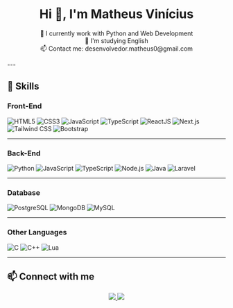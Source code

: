 <h1 align="center">Hi 👋, I'm Matheus Vinícius</h1>
<p align="center">
  🔭 I currently work with Python and Web Development<br>
  🌱 I'm studying English<br>
  📫 Contact me: desenvolvedor.matheus0@gmail.com
</p>
---

## 🚀 Skills

### Front-End
![HTML5](https://img.shields.io/badge/HTML5-000?style=for-the-badge&logo=html5&logoColor=E34F26)
![CSS3](https://img.shields.io/badge/CSS3-000?style=for-the-badge&logo=css3&logoColor=1572B6)
![JavaScript](https://img.shields.io/badge/JavaScript-000?style=for-the-badge&logo=javascript&logoColor=F7DF1E)
![TypeScript](https://img.shields.io/badge/TypeScript-000?style=for-the-badge&logo=typescript&logoColor=3178C6)
![ReactJS](https://img.shields.io/badge/React-000?style=for-the-badge&logo=react&logoColor=61DAFB)
![Next.js](https://img.shields.io/badge/Next.js-000?style=for-the-badge&logo=next.js&logoColor=FFFFFF)
![Tailwind CSS](https://img.shields.io/badge/Tailwind-000?style=for-the-badge&logo=tailwindcss&logoColor=38B2AC)
![Bootstrap](https://img.shields.io/badge/Bootstrap-000?style=for-the-badge&logo=bootstrap&logoColor=7952B3)

---

### Back-End
![Python](https://img.shields.io/badge/Python-000?style=for-the-badge&logo=python&logoColor=3776AB)
![JavaScript](https://img.shields.io/badge/JavaScript-000?style=for-the-badge&logo=javascript&logoColor=F7DF1E)
![TypeScript](https://img.shields.io/badge/TypeScript-000?style=for-the-badge&logo=typescript&logoColor=3178C6)
![Node.js](https://img.shields.io/badge/Node.js-000?style=for-the-badge&logo=nodedotjs&logoColor=339933)
![Java](https://img.shields.io/badge/Java-000?style=for-the-badge&logo=java&logoColor=007396)
![Laravel](https://img.shields.io/badge/Laravel-000?style=for-the-badge&logo=laravel&logoColor=FF2D20)

---

### Database
![PostgreSQL](https://img.shields.io/badge/PostgreSQL-000?style=for-the-badge&logo=postgresql&logoColor=4169E1)
![MongoDB](https://img.shields.io/badge/MongoDB-000?style=for-the-badge&logo=mongodb&logoColor=47A248)
![MySQL](https://img.shields.io/badge/MySQL-000?style=for-the-badge&logo=mysql&logoColor=4479A1)

---

### Other Languages
![C](https://img.shields.io/badge/C-000?style=for-the-badge&logo=c&logoColor=A8B9CC)
![C++](https://img.shields.io/badge/C++-000?style=for-the-badge&logo=cplusplus&logoColor=00599C)
![Lua](https://img.shields.io/badge/Lua-000?style=for-the-badge&logo=lua&logoColor=2C2D72)

---

## 📫 Connect with me
<div align="center">
  <a href="mailto:desenvolvedor.matheus0@gmail.com">
    <img src="https://img.shields.io/badge/Gmail-000?style=for-the-badge&logo=gmail&logoColor=EA4335" />
  </a>
  <a href="https://github.com/oMathewus" target="_blank">
    <img src="https://img.shields.io/badge/GitHub-000?style=for-the-badge&logo=github&logoColor=FFFFFF" />
  </a>
</div>
